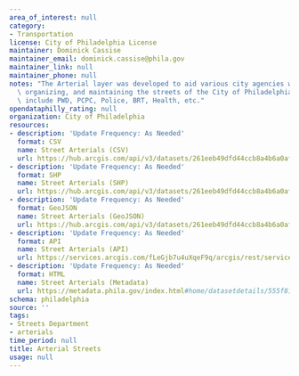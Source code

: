 ```yaml
---
area_of_interest: null
category: 
- Transportation
license: City of Philadelphia License
maintainer: Dominick Cassise
maintainer_email: dominick.cassise@phila.gov
maintainer_link: null
maintainer_phone: null
notes: "The Arterial layer was developed to aid various city agencies with planning,\
  \ organizing, and maintaining the streets of the City of Philadelphia.  These agencies\
  \ include PWD, PCPC, Police, BRT, Health, etc."
opendataphilly_rating: null
organization: City of Philadelphia
resources:
- description: 'Update Frequency: As Needed'
  format: CSV
  name: Street Arterials (CSV)
  url: https://hub.arcgis.com/api/v3/datasets/261eeb49dfd44ccb8a4b6a0af830fdc8_0/downloads/data?format=csv&spatialRefId=2272&where=1%3D1
- description: 'Update Frequency: As Needed'
  format: SHP
  name: Street Arterials (SHP)
  url: https://hub.arcgis.com/api/v3/datasets/261eeb49dfd44ccb8a4b6a0af830fdc8_0/downloads/data?format=shp&spatialRefId=2272&where=1%3D1
- description: 'Update Frequency: As Needed'
  format: GeoJSON
  name: Street Arterials (GeoJSON)
  url: https://hub.arcgis.com/api/v3/datasets/261eeb49dfd44ccb8a4b6a0af830fdc8_0/downloads/data?format=geojson&spatialRefId=4326&where=1%3D1
- description: 'Update Frequency: As Needed'
  format: API
  name: Street Arterials (API)
  url: https://services.arcgis.com/fLeGjb7u4uXqeF9q/arcgis/rest/services/Streets_Arterials/FeatureServer/0/query?outFields=*&where=1%3D1
- description: 'Update Frequency: As Needed'
  format: HTML
  name: Street Arterials (Metadata)
  url: https://metadata.phila.gov/index.html#home/datasetdetails/555f8124f15fcb6c6ed440f2/representationdetails/5571b1a5e4fb1d91393c2105/
schema: philadelphia
source: ''
tags:
- Streets Department
- arterials
time_period: null
title: Arterial Streets
usage: null
---
```

